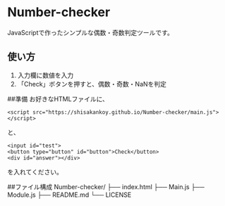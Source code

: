 # Number-checker

JavaScriptで作ったシンプルな偶数・奇数判定ツールです。

## 使い方

1. 入力欄に数値を入力
2. 「Check」ボタンを押すと、偶数・奇数・NaNを判定

##準備
お好きなHTMLファイルに、

```
<script src="https://shisakankoy.github.io/Number-checker/main.js"></script>
```
と、
```
<input id="test">
<button type="button" id="button">Check</button>
<div id="answer"></div>
```
を入れてください。

##ファイル構成
Number-checker/
├── index.html
├── Main.js
├── Module.js
├── README.md
└── LICENSE


